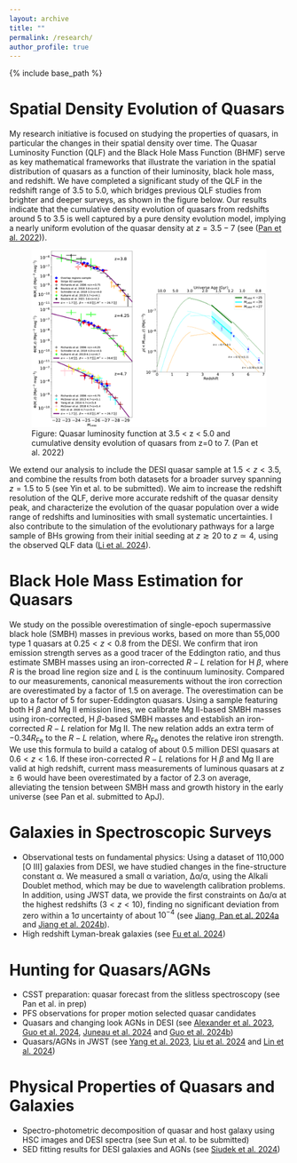```yaml
---
layout: archive
title: ""
permalink: /research/
author_profile: true
---
```

<head>
    <script src="https://cdn.mathjax.org/mathjax/latest/MathJax.js?config=TeX-AMS-MML_HTMLorMML" type="text/javascript"></script>
    <script type="text/x-mathjax-config">
        MathJax.Hub.Config({
            tex2jax: {
            skipTags: ['script', 'noscript', 'style', 'textarea', 'pre'],
            inlineMath: [['$','$']]
            }
        });
    </script>
</head>

{% include base_path %}

Spatial Density Evolution of Quasars
=====
My research initiative is focused on studying the properties of quasars, in particular the changes in their spatial density over time. The Quasar Luminosity Function (QLF) and the Black Hole Mass Function (BHMF) serve as key mathematical frameworks that illustrate the variation in the spatial distribution of quasars as a function of their luminosity, black hole mass, and redshift. We have completed a significant study of the QLF in the redshift range of 3.5 to 5.0, which bridges previous QLF studies from brighter and deeper surveys, as shown in the figure below. Our results indicate that the cumulative density evolution of quasars from redshifts around 5 to 3.5 is well captured by a pure density evolution model, implying a nearly uniform evolution of the quasar density at $z=3.5-7$ (see ([Pan et al. 2022](https://ui.adsabs.harvard.edu/abs/2022ApJ...928..172P/abstract))).

<figure>
  <img src="../images/qlf.png" alt="Quasar luminosity function">
  <figcaption>Figure: Quasar luminosity function at 3.5 &lt; z &lt; 5.0 and cumulative density evolution of quasars from z=0 to 7. (Pan et al. 2022)</figcaption>
</figure>

We extend our analysis to include the DESI quasar sample at $1.5<z<3.5$, and combine the results from both datasets for a broader survey spanning $z=1.5$ to 5 (see Yin et al. to be submitted). We aim to increase the redshift resolution of the QLF, derive more accurate redshift of the quasar density peak, and characterize the evolution of the quasar population over a wide range of redshifts and luminosities with small systematic uncertainties. I also contribute to the simulation of the evolutionary pathways for a large sample of BHs growing from their initial seeding at $z≳20$ to $z≃4$, using the observed QLF data ([Li et al. 2024](https://ui.adsabs.harvard.edu/abs/2024ApJ...969...69L/abstract)).

Black Hole Mass Estimation for Quasars
=====
We study on the possible overestimation of single-epoch supermassive black hole (SMBH) masses in previous works, based on more than 55,000 type 1 quasars at $0.25<z<0.8$ from the DESI. We confirm that iron emission strength serves as a good tracer of the Eddington ratio, and thus estimate SMBH masses using an iron-corrected $R-L$ relation for H $\beta$, where $R$ is the broad line region size and $L$ is the continuum luminosity. Compared to our measurements, canonical measurements without the iron correction are overestimated by a factor of 1.5 on average. The overestimation can be up to a factor of 5 for super-Eddington quasars. Using a sample featuring both H $\beta$ and Mg II emission lines, we calibrate Mg II-based SMBH masses using iron-corrected, H $\beta$-based SMBH masses and establish an iron-corrected $R-L$ relation for Mg II. The new relation adds an extra term of $-0.34R_{\mathrm{Fe}}$ to the $R-L$ relation, where $R_{\mathrm{Fe}}$ denotes the relative iron strength. We use this formula to build a catalog of about 0.5 million DESI quasars at $0.6<z<1.6$. If these iron-corrected $R-L$ relations for H $\beta$ and Mg II are valid at high redshift, current mass measurements of luminous quasars at $z\ge6$ would have been overestimated by a factor of 2.3 on average, alleviating the tension between SMBH mass and growth history in the early universe (see Pan et al. submitted to ApJ).

Galaxies in Spectroscopic Surveys 
=====
* Observational tests on fundamental physics: Using a dataset of 110,000 [O III] galaxies from DESI, we have studied changes in the fine-structure constant α. We measured a small α variation, ∆α/α, using the Alkali Doublet method, which may be due to wavelength calibration problems. In addition, using JWST data, we provide the first constraints on ∆α/α at the highest redshifts ($3<z<10$), finding no significant deviation from zero within a 1σ uncertainty of about $10^{-4}$ (see [Jiang, Pan et al. 2024a](https://ui.adsabs.harvard.edu/abs/2024ApJ...968..120J/abstract) and [Jiang et al. 2024b](https://ui.adsabs.harvard.edu/abs/2024arXiv240508977J/abstract)).
* High redshift Lyman-break galaxies (see [Fu et al. 2024](https://ui.adsabs.harvard.edu/abs/2024arXiv240105920F/abstract))

Hunting for Quasars/AGNs
=====
* CSST preparation: quasar forecast from the slitless spectroscopy (see Pan et al. in prep)
* PFS observations for proper motion selected quasar candidates
* Quasars and changing look AGNs in DESI (see [Alexander et al. 2023](https://ui.adsabs.harvard.edu/abs/2023AJ....165..124A/abstract), [Guo et al. 2024](https://ui.adsabs.harvard.edu/abs/2024ApJS..270...26G/abstract), [Juneau et al. 2024](https://ui.adsabs.harvard.edu/abs/2024arXiv240403621J/abstract) and [Guo et al. 2024b](https://ui.adsabs.harvard.edu/abs/2024arXiv240800402G/abstract))
* Quasars/AGNs in JWST (see [Yang et al. 2023](https://ui.adsabs.harvard.edu/abs/2023ApJ...951L...5Y/abstract), [Liu et al. 2024](https://ui.adsabs.harvard.edu/abs/2024arXiv240913189L/abstract) and [Lin et al. 2024](https://ui.adsabs.harvard.edu/abs/2024ApJ...974..147L/abstract))

Physical Properties of Quasars and Galaxies 
=====
* Spectro-photometric decomposition of quasar and host galaxy using HSC images and DESI spectra (see Sun et al. to be submitted)
* SED fitting results for DESI galaxies and AGNs (see [Siudek et al. 2024](https://ui.adsabs.harvard.edu/abs/2024arXiv240919066S/abstract))
